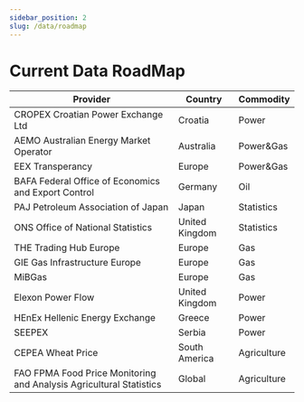 ```yaml
---
sidebar_position: 2
slug: /data/roadmap
---
```

Current Data RoadMap
====================

|**Provider**|**Country**|**Commodity**|
|-|-|-|
|CROPEX Croatian Power Exchange Ltd|Croatia|Power|
|AEMO Australian Energy Market Operator|Australia|Power&Gas|
|EEX Transperancy|Europe|Power&Gas|
|BAFA Federal Office of Economics and Export Control|Germany|Oil|
|PAJ Petroleum Association of Japan|Japan|Statistics|
|ONS Office of National Statistics|United Kingdom|Statistics|
|THE Trading Hub Europe|Europe|Gas|
|GIE Gas Infrastructure Europe|Europe|Gas|
|MiBGas |Europe|Gas|
|Elexon Power Flow |United Kingdom|Power|
|HEnEx Hellenic Energy Exchange|Greece|Power|
|SEEPEX|Serbia|Power|
|CEPEA Wheat Price|South America|Agriculture|
|FAO FPMA Food Price Monitoring and Analysis Agricultural Statistics|Global|Agriculture|
